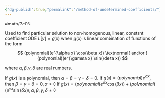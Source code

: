 ```yaml
---
{"dg-publish":true,"permalink":"/method-of-undetermined-coefficients/"}
---
```


#math/2c03

Used to find particular solution to non-homogenous, linear, constant coefficient ODE $L[y] = g(x)$ when $g(x)$ is linear combination of functions of the form

$$
(polynomial)(e^{\alpha x} \cos(\beta x)) \textnormal{ and/or }
(polynomial)(e^{\gamma x} \sin(\delta x))
$$

where $\alpha, \beta, \gamma, \delta$ are real numbers.

If $g(x)$ is a polynomial, then $\alpha = \beta = \gamma = \delta = 0$.
If $g(x) = (polynomial)e^{\alpha x}$, then $\beta = \gamma = \delta = 0, \alpha \neq 0$
If $g(x) = (polynomial)e^{\alpha x} \cos(\beta x)) + (polynomial)(e^{\gamma x} \sin(\delta x)), \alpha, \beta, \gamma, \delta \neq 0$


